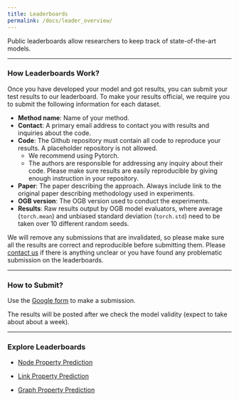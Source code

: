 ```yaml
---
title: Leaderboards
permalink: /docs/leader_overview/
---
```


Public leaderboards allow researchers to keep track of state-of-the-art models.

-----

### How Leaderboards Work?

Once you have developed your model and got results, you can submit your test results to our leaderboard. 
To make your results official, we require you to submit the following information for each dataset.

- **Method name**: Name of your method.
- **Contact**: A primary email address to contact you with results and inquiries about the code. 
- **Code**: The Github repository must contain all code to reproduce your results. A placeholder repository is not allowed.
    - We recommend using Pytorch.
    - The authors are responsible for addressing any inquiry about their code. Please make sure results are easily reproducible by giving enough instruction in your repository.
- **Paper**: The paper describing the approach. Always include link to the original paper describing methodology used in experiments. 
- **OGB version**: The OGB version used to conduct the experiments.
- **Results**: Raw results output by OGB model evaluators, where average (`torch.mean`) and unbiased standard deviation (`torch.std`) need to be taken over 10 different random seeds.

We will remove any submissions that are invalidated, so please make sure all the results are correct and reproducible before submitting them.
Please [contact us](ogb@cs.stanford.edu) if there is anything unclear or you have found any problematic submission on the leaderboards.

----

### How to Submit?

Use the [Google form](https://forms.gle/dxMGTqx3MEApLxxQ9) to make a submission. 

The results will be posted after we check the model validity (expect to take about about a week). 

-----

### Explore Leaderboards

* [Node Property Prediction](../leader_nodeprop)

* [Link Property Prediction](../leader_linkprop)

* [Graph Property Prediction](../leader_graphprop)
